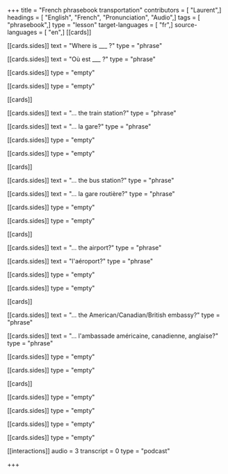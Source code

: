 +++
title = "French phrasebook transportation"
contributors = [ "Laurent",]
headings = [ "English", "French", "Pronunciation", "Audio",]
tags = [ "phrasebook",]
type = "lesson"
target-languages = [ "fr",]
source-languages = [ "en",]
[[cards]]

[[cards.sides]]
text = "Where is ___ ?"
type = "phrase"

[[cards.sides]]
text = "Où est ___ ?"
type = "phrase"

[[cards.sides]]
type = "empty"

[[cards.sides]]
type = "empty"

[[cards]]

[[cards.sides]]
text = "... the train station?"
type = "phrase"

[[cards.sides]]
text = "... la gare?"
type = "phrase"

[[cards.sides]]
type = "empty"

[[cards.sides]]
type = "empty"

[[cards]]

[[cards.sides]]
text = "... the bus station?"
type = "phrase"

[[cards.sides]]
text = "... la gare routière?"
type = "phrase"

[[cards.sides]]
type = "empty"

[[cards.sides]]
type = "empty"

[[cards]]

[[cards.sides]]
text = "... the airport?"
type = "phrase"

[[cards.sides]]
text = "l'aéroport?"
type = "phrase"

[[cards.sides]]
type = "empty"

[[cards.sides]]
type = "empty"

[[cards]]

[[cards.sides]]
text = "... the American/Canadian/British embassy?"
type = "phrase"

[[cards.sides]]
text = "... l'ambassade américaine, canadienne, anglaise?"
type = "phrase"

[[cards.sides]]
type = "empty"

[[cards.sides]]
type = "empty"

[[cards]]

[[cards.sides]]
type = "empty"

[[cards.sides]]
type = "empty"

[[cards.sides]]
type = "empty"

[[cards.sides]]
type = "empty"

[[interactions]]
audio = 3
transcript = 0
type = "podcast"

+++
